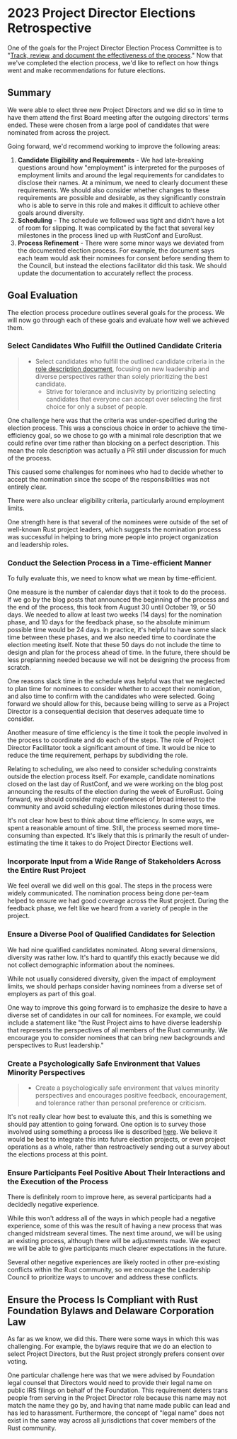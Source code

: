 # 2023 Project Director Elections Retrospective

One of the goals for the Project Director Election Process Committee is to "[Track, review, and document the effectiveness of the process][goals]."
Now that we've completed the election process, we'd like to reflect on how things went and make recommendations for future elections.

[goals]: ../committees/project-director-election-process.md

## Summary

We were able to elect three new Project Directors and we did so in time to have them attend the first Board meeting after the outgoing directors' terms ended.
These were chosen from a large pool of candidates that were nominated from across the project.

Going forward, we'd recommend working to improve the following areas:

1. **Candidate Eligibility and Requirements** - We had late-breaking questions around how "employment" is interpreted for the purposes of employment limits and around the legal requirements for candidates to disclose their names. At a minimum, we need to clearly document these requirements. We should also consider whether changes to these requirements are possible and desirable, as they significantly constrain who is able to serve in this role and makes it difficult to achieve other goals around diversity.
2. **Scheduling** - The schedule we followed was tight and didn't have a lot of room for slipping. It was complicated by the fact that several key milestones in the process lined up with RustConf and EuroRust.
3. **Process Refinement** - There were some minor ways we deviated from the documented election process. For example, the document says each team would ask their nominees for consent before sending them to the Council, but instead the elections facilitator did this task. We should update the documentation to accurately reflect the process.

## Goal Evaluation

The election process procedure outlines several goals for the process.
We will now go through each of these goals and evaluate how well we achieved them.

### Select Candidates Who Fulfill the Outlined Candidate Criteria

> * Select candidates who fulfill the outlined candidate criteria in the [role description document](../roles/rust-foundation-project-director.md), focusing on new leadership and diverse perspectives rather than solely prioritizing the best candidate.
>    * Strive for tolerance and inclusivity by prioritizing selecting candidates that everyone can accept over selecting the first choice for only a subset of people.

One challenge here was that the criteria was under-specified during the election process.
This was a conscious choice in order to achieve the time-efficiency goal, so we chose to go with a minimal role description that we could refine over time rather than blocking on a perfect description.
This mean the role description was actually a PR still under discussion for much of the process.

This caused some challenges for nominees who had to decide whether to accept the nomination since the scope of the responsibilities was not entirely clear.

There were also unclear eligibility criteria, particularly around employment limits.

One strength here is that several of the nominees were outside of the set of well-known Rust project leaders, which suggests the nomination process was successful in helping to bring more people into project organization and leadership roles.

### Conduct the Selection Process in a Time-efficient Manner

To fully evaluate this, we need to know what we mean by time-efficient.

One measure is the number of calendar days that it took to do the process.
If we go by the blog posts that announced the beginning of the process and the end of the process, this took from August 30 until October 19, or 50 days.
We needed to allow at least two weeks (14 days) for the nomination phase, and 10 days for the feedback phase, so the absolute minimum possible time would be 24 days.
In practice, it's helpful to have some slack time between these phases, and we also needed time to coordinate the election meeting itself.
Note that these 50 days do not include the time to design and plan for the process ahead of time.
In the future, there should be less preplanning needed because we will not be designing the process from scratch.

One reasons slack time in the schedule was helpful was that we neglected to plan time for nominees to consider whether to accept their nomination, and also time to confirm with the candidates who were selected.
Going forward we should allow for this, because being willing to serve as a Project Director is a consequential decision that deserves adequate time to consider.

Another measure of time efficiency is the time it took the people involved in the process to coordinate and do each of the steps.
The role of Project Director Facilitator took a significant amount of time.
It would be nice to reduce the time requirement, perhaps by subdividing the role.

Relating to scheduling, we also need to consider scheduling constraints outside the election process itself.
For example, candidate nominations closed on the last day of RustConf, and we were working on the blog post announcing the results of the election during the week of EuroRust.
Going forward, we should consider major conferences of broad interest to the community and avoid scheduling election milestones during those times.

It's not clear how best to think about time efficiency.
In some ways, we spent a reasonable amount of time.
Still, the process seemed more time-consuming than expected.
It's likely that this is primarily the result of under-estimating the time it takes to do Project Director Elections well.

### Incorporate Input from a Wide Range of Stakeholders Across the Entire Rust Project

We feel overall we did well on this goal.
The steps in the process were widely communicated.
The nomination process being done per-team helped to ensure we had good coverage across the Rust project.
During the feedback phase, we felt like we heard from a variety of people in the project.

### Ensure a Diverse Pool of Qualified Candidates for Selection

We had nine qualified candidates nominated.
Along several dimensions, diversity was rather low.
It's hard to quantify this exactly because we did not collect demographic information about the nominees.

While not usually considered diversity, given the impact of employment limits, we should perhaps consider having nominees from a diverse set of employers as part of this goal.

One way to improve this going forward is to emphasize the desire to have a diverse set of candidates in our call for nominees.
For example, we could include a statement like "the Rust Project aims to have diverse leadership that represents the perspectives of all members of the Rust community. We encourage you to consider nominees that can bring new backgrounds and perspectives to Rust leadership."

### Create a Psychologically Safe Environment that Values Minority Perspectives

> * Create a psychologically safe environment that values minority perspectives and encourages positive feedback, encouragement, and tolerance rather than personal preference or criticism.

It's not really clear how best to evaluate this, and this is something we should pay attention to going forward.
One option is to survey those involved using something a process like is described [here][psych-safety].
We believe it would be best to integrate this into future election projects, or even project operations as a whole, rather than restroactively sending out a survey about the elections process at this point.

[psych-safety]: https://psychsafety.co.uk/measure-psychological-safety/

### Ensure Participants Feel Positive About Their Interactions and the Execution of the Process

There is definitely room to improve here, as several participants had a decidedly negative experience.

While this won't address all of the ways in which people had a negative experience, some of this was the result of having a new process that was changed midstream several times.
The next time around, we will be using an existing process, although there will be adjustments made.
We expect we will be able to give participants much clearer expectations in the future.

Several other negative experiences are likely rooted in other pre-existing conflicts within the Rust community, so we encourage the Leadership Council to prioritize ways to uncover and address these conflicts.

## Ensure the Process Is Compliant with Rust Foundation Bylaws and Delaware Corporation Law

As far as we know, we did this.
There were some ways in which this was challenging.
For example, the bylaws require that we do an election to select Project Directors, but the Rust project strongly prefers consent over voting.

One particular challenge here was that we were advised by Foundation legal counsel that Directors would need to provide their legal name on public IRS filings on behalf of the Foundation.
This requirement deters trans people from serving in the Project Director role because this name may not match the name they go by, and having that name made public can lead and has led to harassment.
Furthermore, the concept of "legal name" does not exist in the same way across all jurisdictions that cover members of the Rust community.
